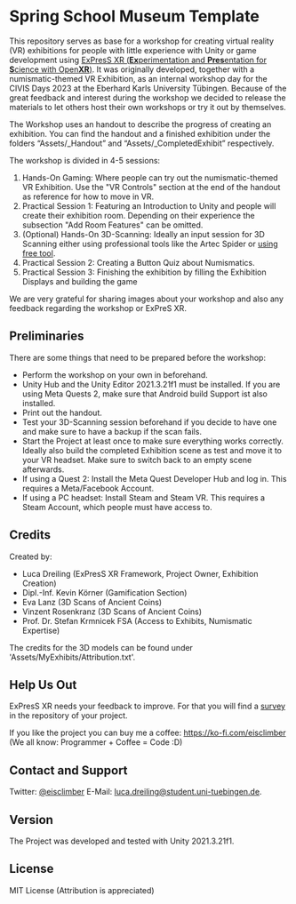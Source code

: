 # Spring School Museum Template

This repository serves as base for a workshop for creating virtual reality (VR) exhibitions for people with little experience with Unity or game development using [ExPresS XR (**Ex**perimentation and **Pres**entation for **S**cience with Open**XR**)](https://github.com/eisclimber/ExPresS-XR).
It was originally developed, together with a numismatic-themed VR Exhibition, as an internal workshop day for the CIVIS Days 2023 at the Eberhard Karls University Tübingen.
Because of the great feedback and interest during the workshop we decided to release the materials to let others host their own workshops or try it out by themselves.

The Workshop uses an handout to describe the progress of creating an exhibition. You can find the handout and a finished exhibition under the folders “Assets/_Handout” and “Assets/_CompletedExhibit” respectively.

The workshop is divided in 4-5 sessions:

1. Hands-On Gaming: Where people can try out the numismatic-themed VR Exhibition. Use the "VR Controls" section at the end of the handout as reference for how to move in VR.
2. Practical Session 1: Featuring an Introduction to Unity and people will create their exhibition room. Depending on their experience the subsection "Add Room Features" can be omitted.
3. (Optional) Hands-On 3D-Scanning: Ideally an input session for 3D Scanning either using professional tools like the Artec Spider or [using free tool](https://github.com/eisclimber/ExPresS-XR/wiki/Converting-Real-World-Objects-to-3D-Models).
4. Practical Session 2: Creating a Button Quiz about Numismatics.
5. Practical Session 3: Finishing the exhibition by filling the Exhibition Displays and building the game

We are very grateful for sharing images about your workshop and also any feedback regarding the workshop or ExPreS XR.

## Preliminaries

There are some things that need to be prepared before the workshop:

- Perform the workshop on your own in beforehand.
- Unity Hub and the Unity Editor 2021.3.21f1 must be installed. If you are using Meta Quests 2, make sure that Android build Support ist also installed.
- Print out the handout.
- Test your 3D-Scanning session beforehand if you decide to have one and make sure to have a backup if the scan fails.
- Start the Project at least once to make sure everything works correctly. Ideally also build the completed Exhibition scene as test and move it to your VR headset. Make sure to switch back to an empty scene afterwards.
- If using a Quest 2: Install the Meta Quest Developer Hub and log in. This requires a Meta/Facebook Account.
- If using a PC headset: Install Steam and Steam VR. This requires a Steam Account, which people must have access to.


## Credits

Created by:
- Luca Dreiling (ExPresS XR Framework, Project Owner, Exhibition Creation)
- Dipl.-Inf. Kevin Körner (Gamification Section)
- Eva Lanz (3D Scans of Ancient Coins)
- Vinzent Rosenkranz (3D Scans of Ancient Coins)
- Prof. Dr. Stefan Krmnicek FSA (Access to Exhibits, Numismatic Expertise)

The credits for the 3D models can be found under 'Assets/MyExhibits/Attribution.txt'.

## Help Us Out

ExPresS XR needs your feedback to improve. For that you will find a [survey](https://github.com/eisclimber/ExPresS-XR/blob/main/ExPresS%20XR%20Survey.pdf) in the repository of your project.

If you like the project you can buy me a coffee: https://ko-fi.com/eisclimber
(We all know: Programmer + Coffee = Code :D)


## Contact and Support 

Twitter: [@eisclimber](https://twitter.com/eisclimber)
E-Mail: [luca.dreiling@student.uni-tuebingen.de](mailto:luca.dreiling@student.uni-tuebingen.de).

## Version

The Project was developed and tested with Unity 2021.3.21f1.

## License

MIT License (Attribution is appreciated)

